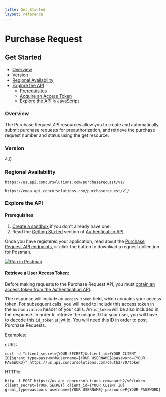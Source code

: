 ```yaml
---
title: Get Started
layout: reference
---
```


# Purchase Request

## Get Started

- [Overview](#overview)
- [Version](#version)
- [Regional Availability](#regional-availability)
- [Explore the API](#explore-the-api)
  - [Prerequisites](#prerequisites)
  - [Acquire an Access Token](#retrieve-a-user-access-token)
  - [Explore the API in JavaScript](#explore-the-api-in-javascript)

### Overview

The Purchase Request API resources allow you to create and automatically submit purchase requests for preauthorization, and retrieve the purchase request number and status using the get resource.
### Version

4.0

### Regional Availability

```
https://us.api.concursolutions.com/purchaserequest/v1/
```

```
https://emea.api.concursolutions.com/purchaserequest/v1/
```

### Explore the API

#### Prerequisites

1. [Create a sandbox](https://developer.concur.com/manage-apps/register.html) if you don't already have one.
2. Read the [Getting Started](https://developer.concur.com/api-reference/authentication/getting-started.html) section of [Authentication API](https://developer.concur.com/api-reference/authentication/apidoc.html).

Once you have registered your application, read about the [Purchase Request API endpoints](/api-reference/invoice/purchase-request-endpoints.html), or click the button to download a request collection for Postman.

<a href="https://www.getpostman.com/collections/d32c323a768d7137fadd" target="_blank" onclick="ga('send', 'event', 'Postman', 'Click', 'https://www.getpostman.com/collections/6a3a96b05489a0e23288');">
  <img src="https://run.pstmn.io/button.svg" alt="Run in Postman">
</a>

#### Retrieve a User Access Token:

Before making requests to the Purchase Request API, you must [obtain an access token from the Authentication API](https://developer.concur.com/api-reference/authentication/getting-started.html).

The response will include an `access_token` field, which contains your access token. For subsequent calls, you will need to include this access token in the `Authorization` header of your calls. An `id_token` will be also included in the response. In order to retrieve the unique ID for your user, you will have to decode this `id_token` at [jwt.io](https://jwt.io/). You will need this ID in order to post Purchase Requests.

Examples:

cURL:

```shell
curl -d "client_secret={YOUR SECRET}&client_id={YOUR CLIENT ID}&grant_type=password&username={YOUR USERNAME}&password={YOUR PASSWORD}" https://us.api.concursolutions.com/oauth2/v0/token
```

HTTPie:

```shell
http -f POST https://us.api.concursolutions.com/oauth2/v0/token client_secret={YOUR SECRET} client_id={YOUR CLIENT ID} grant_type=password username={YOUR USERNAME} password=P{YOUR PASSWORD}
```
